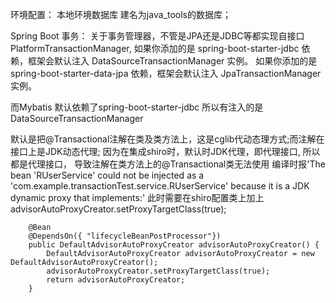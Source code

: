 环境配置：
本地环境数据库 建名为java_tools的数据库；


Spring Boot 事务：
关于事务管理器，不管是JPA还是JDBC等都实现自接口PlatformTransactionManager,
如果你添加的是 spring-boot-starter-jdbc 依赖，框架会默认注入 DataSourceTransactionManager 实例。
如果你添加的是 spring-boot-starter-data-jpa 依赖，框架会默认注入 JpaTransactionManager 实例。

而Mybatis 默认依赖了spring-boot-starter-jdbc 所以有注入的是DataSourceTransactionManager

默认是把@Transactional注解在类及类方法上，这是cglib代动态理方式;而注解在接口上是JDK动态代理;
因为在集成shiro时，默认时JDK代理，即代理接口, 所以都是代理接口，
导致注解在类方法上的@Transactional类无法使用 
编译时报'The bean 'RUserService' could not be injected as a 'com.example.transactionTest.service.RUserService' because it is a JDK dynamic proxy that implements:'
此时需要在shiro配置类上加上advisorAutoProxyCreator.setProxyTargetClass(true);

```
    @Bean
    @DependsOn({ "lifecycleBeanPostProcessor"})
    public DefaultAdvisorAutoProxyCreator advisorAutoProxyCreator() {
        DefaultAdvisorAutoProxyCreator advisorAutoProxyCreator = new DefaultAdvisorAutoProxyCreator();
        advisorAutoProxyCreator.setProxyTargetClass(true);
        return advisorAutoProxyCreator;
    }

```